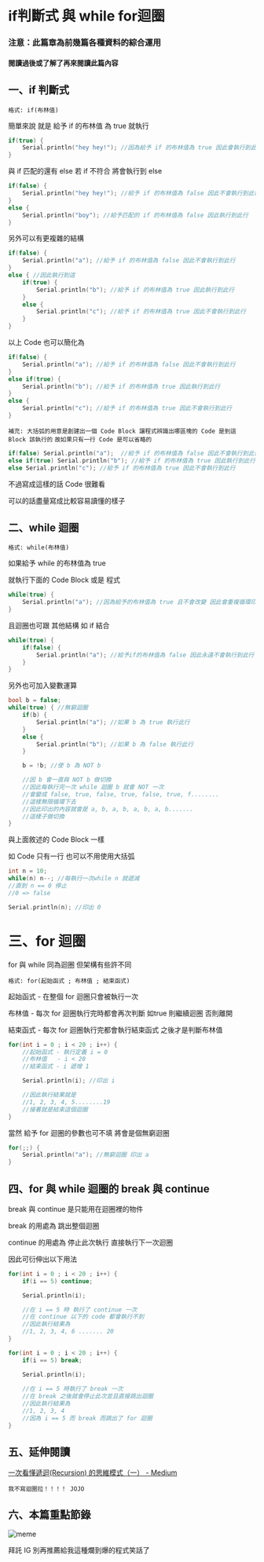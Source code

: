 # if判斷式 與 while for迴圈

### 注意：此篇章為前幾篇各種資料的綜合運用
#### 閱讀過後或了解了再來閱讀此篇內容

## 一、if 判斷式

`格式: if(布林值)`

簡單來說 就是 給予 if 的布林值 為 true 就執行

```C++
if(true) {
    Serial.println("hey hey!"); //因為給予 if 的布林值為 true 因此會執行到此行
}
```

與 if 匹配的還有 else 若 if 不符合 將會執行到 else

```C++
if(false) {
    Serial.println("hey hey!"); //給予 if 的布林值為 false 因此不會執行到此行
}
else {
    Serial.println("boy"); //給予匹配的 if 的布林值為 false 因此執行到此行
}
```

另外可以有更複雜的結構

```C++
if(false) {
    Serial.println("a"); //給予 if 的布林值為 false 因此不會執行到此行
}
else { //因此執行到這
    if(true) {
        Serial.println("b"); //給予 if 的布林值為 true 因此執行到此行
    }
    else {
        Serial.println("c"); //給予 if 的布林值為 true 因此不會執行到此行
    }
}
```

以上 Code 也可以簡化為

```C++
if(false) {
    Serial.println("a"); //給予 if 的布林值為 false 因此不會執行到此行
}
else if(true) {
    Serial.println("b"); //給予 if 的布林值為 true 因此執行到此行
}
else {
    Serial.println("c"); //給予 if 的布林值為 true 因此不會執行到此行
}
```

`補充: 大括弧的用意是創建出一個 Code Block 讓程式辨識出哪區塊的 Code 是到這 Block 該執行的`
`故如果只有一行 Code 是可以省略的`

```C++
if(false) Serial.println("a");  //給予 if 的布林值為 false 因此不會執行到此行
else if(true) Serial.println("b"); //給予 if 的布林值為 true 因此執行到此行
else Serial.println("c"); //給予 if 的布林值為 true 因此不會執行到此行
```

不過寫成這樣的話 Code 很難看

可以的話盡量寫成比較容易讀懂的樣子

## 二、while 迴圈

`格式: while(布林值)`

如果給予 while 的布林值為 true

就執行下面的 Code Block 或是 程式

```C++
while(true) {
    Serial.println("a"); //因為給予的布林值為 true 且不會改變 因此會重複循環印出 a
}
```

且迴圈也可跟 其他結構 如 if 結合

```C++
while(true) {
    if(false) {
        Serial.println("a"); //給予if的布林值為 false 因此永遠不會執行到此行
    }
}
```

另外也可加入變數運算

```C++
bool b = false;
while(true) { //無窮迴圈
    if(b) {
        Serial.println("a"); //如果 b 為 true 執行此行
    }
    else {
        Serial.println("b"); //如果 b 為 false 執行此行
    }

    b = !b; //使 b 為 NOT b

    //因 b 會一直與 NOT b 做切換
    //因此每執行完一次 while 迴圈 b 就會 NOT 一次
    //會變成 false, true, false, true, false, true, f........
    //這樣無限循環下去
    //因此印出的內容就會是 a, b, a, b, a, b, a, b.......
    //這樣子做切換
}
```

與上面敘述的 Code Block 一樣

如 Code 只有一行 也可以不用使用大括弧

```C++
int n = 10;
while(n) n--; //每執行一次while n 就遞減
//直到 n == 0 停止
//0 => false

Serial.println(n); //印出 0
```

# 三、for 迴圈

for 與 while 同為迴圈 但架構有些許不同

`格式: for(起始函式 ; 布林值 ; 結束函式)`

起始函式 - 在整個 for 迴圈只會被執行一次

布林值 - 每次 for 迴圈執行完時都會再次判斷 如true 則繼續迴圈 否則離開

結束函式 - 每次 for 迴圈執行完都會執行結束函式 之後才是判斷布林值

```C++
for(int i = 0 ; i < 20 ; i++) {
    //起始函式 - 執行定義 i = 0
    //布林值   - i < 20
    //結束函式 - i 遞增 1

    Serial.println(i); //印出 i

    //因此執行結果就是
    //1, 2, 3, 4, 5........19
    //接著就是結束這個迴圈
}
```

當然 給予 for 迴圈的參數也可不填 將會是個無窮迴圈 

```C++
for(;;) {
    Serial.println("a"); //無窮迴圈 印出 a
}
```

## 四、for 與 while 迴圈的 break 與 continue

break 與 continue 是只能用在迴圈裡的物件

break 的用處為 跳出整個迴圈

continue 的用處為 停止此次執行 直接執行下一次迴圈

因此可衍伸出以下用法

```C++
for(int i = 0 ; i < 20 ; i++) {
    if(i == 5) continue;

    Serial.println(i);

    //在 i == 5 時 執行了 continue 一次
    //在 continue 以下的 code 都會執行不到
    //因此執行結果為
    //1, 2, 3, 4, 6 ....... 20
}
```

```C++
for(int i = 0 ; i < 20 ; i++) {
    if(i == 5) break;

    Serial.println(i);
    
    //在 i == 5 時執行了 break 一次
    //在 break 之後就會停止此次並且直接跳出迴圈 
    //因此執行結果為
    //1, 2, 3, 4
    //因為 i == 5 而 break 而跳出了 for 迴圈
}
```

## 五、延伸閱讀

[一次看懂遞迴(Recursion) 的思維模式（一） - Medium](https://medium.com/appworks-school/%E9%80%B2%E5%85%A5%E9%81%9E%E8%BF%B4-recursion-%E7%9A%84%E4%B8%96%E7%95%8C-%E4%B8%80-59fa4b394ef6)

`我不寫迴圈拉！！！！ JOJO`

## 六、本篇重點節錄

![meme](https://pbs.twimg.com/media/DyiD_yYWkAYJ3Bi?format=jpg)

拜託 IG 別再推薦給我這種爛到爆的程式笑話了